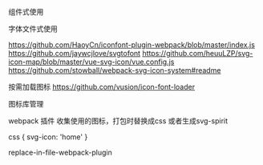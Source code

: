 组件式使用   <svg-icon type=“home” />

字体文件式使用 

https://github.com/HaoyCn/iconfont-plugin-webpack/blob/master/index.js
https://github.com/jaywcjlove/svgtofont
https://github.com/heuuLZP/svg-icon-map/blob/master/vue-svg-icon/vue.config.js
https://github.com/stowball/webpack-svg-icon-system#readme

按需加载图标
https://github.com/vusion/icon-font-loader

图标库管理

webpack 插件
收集使用的图标，打包时替换成css 或者生成svg-spirit

css {
    svg-icon: 'home'
}


replace-in-file-webpack-plugin



